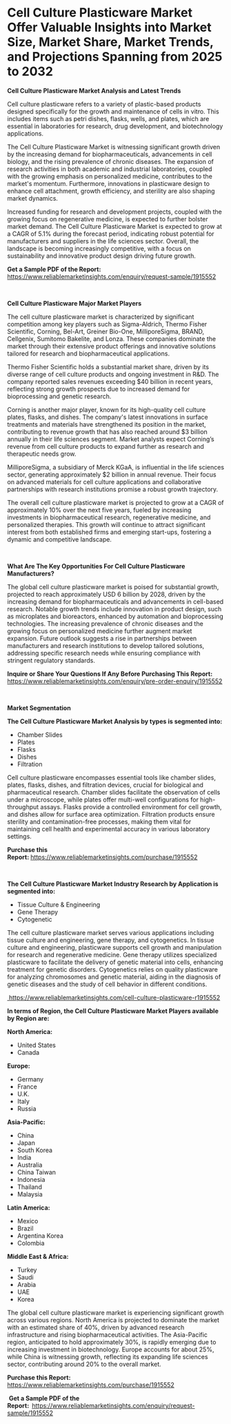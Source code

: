 <p><h1>Cell Culture Plasticware Market Offer Valuable Insights into Market Size, Market Share, Market Trends, and Projections Spanning from 2025 to 2032</h1></p><p><strong>Cell Culture Plasticware Market Analysis and Latest Trends</strong></p>
<p><p>Cell culture plasticware refers to a variety of plastic-based products designed specifically for the growth and maintenance of cells in vitro. This includes items such as petri dishes, flasks, wells, and plates, which are essential in laboratories for research, drug development, and biotechnology applications. </p><p>The Cell Culture Plasticware Market is witnessing significant growth driven by the increasing demand for biopharmaceuticals, advancements in cell biology, and the rising prevalence of chronic diseases. The expansion of research activities in both academic and industrial laboratories, coupled with the growing emphasis on personalized medicine, contributes to the market's momentum. Furthermore, innovations in plasticware design to enhance cell attachment, growth efficiency, and sterility are also shaping market dynamics. </p><p>Increased funding for research and development projects, coupled with the growing focus on regenerative medicine, is expected to further bolster market demand. The Cell Culture Plasticware Market is expected to grow at a CAGR of 5.1% during the forecast period, indicating robust potential for manufacturers and suppliers in the life sciences sector. Overall, the landscape is becoming increasingly competitive, with a focus on sustainability and innovative product design driving future growth.</p></p>
<p><strong>Get a Sample PDF of the Report:&nbsp;</strong> <a href="https://www.reliablemarketinsights.com/enquiry/request-sample/1915552?utm_campaign=3070&utm_medium=2&utm_source=Github&utm_content=ia&utm_term=16042025&utm_id=cell-culture-plasticware">https://www.reliablemarketinsights.com/enquiry/request-sample/1915552</a></p>
<p>&nbsp;</p>
<p><strong>Cell Culture Plasticware Major Market Players</strong></p>
<p><p>The cell culture plasticware market is characterized by significant competition among key players such as Sigma-Aldrich, Thermo Fisher Scientific, Corning, Bel-Art, Greiner Bio-One, MilliporeSigma, BRAND, Cellgenix, Sumitomo Bakelite, and Lonza. These companies dominate the market through their extensive product offerings and innovative solutions tailored for research and biopharmaceutical applications.</p><p>Thermo Fisher Scientific holds a substantial market share, driven by its diverse range of cell culture products and ongoing investment in R&D. The company reported sales revenues exceeding $40 billion in recent years, reflecting strong growth prospects due to increased demand for bioprocessing and genetic research.</p><p>Corning is another major player, known for its high-quality cell culture plates, flasks, and dishes. The company's latest innovations in surface treatments and materials have strengthened its position in the market, contributing to revenue growth that has also reached around $3 billion annually in their life sciences segment. Market analysts expect Corning’s revenue from cell culture products to expand further as research and therapeutic needs grow.</p><p>MilliporeSigma, a subsidiary of Merck KGaA, is influential in the life sciences sector, generating approximately $2 billion in annual revenue. Their focus on advanced materials for cell culture applications and collaborative partnerships with research institutions promise a robust growth trajectory.</p><p>The overall cell culture plasticware market is projected to grow at a CAGR of approximately 10% over the next five years, fueled by increasing investments in biopharmaceutical research, regenerative medicine, and personalized therapies. This growth will continue to attract significant interest from both established firms and emerging start-ups, fostering a dynamic and competitive landscape.</p></p>
<p>&nbsp;</p>
<p><strong>What Are The Key Opportunities For Cell Culture Plasticware Manufacturers?</strong></p>
<p><p>The global cell culture plasticware market is poised for substantial growth, projected to reach approximately USD 6 billion by 2028, driven by the increasing demand for biopharmaceuticals and advancements in cell-based research. Notable growth trends include innovation in product design, such as microplates and bioreactors, enhanced by automation and bioprocessing technologies. The increasing prevalence of chronic diseases and the growing focus on personalized medicine further augment market expansion. Future outlook suggests a rise in partnerships between manufacturers and research institutions to develop tailored solutions, addressing specific research needs while ensuring compliance with stringent regulatory standards.</p></p>
<p><strong>Inquire or Share Your Questions If Any Before Purchasing This Report:</strong> <a href="https://www.reliablemarketinsights.com/enquiry/pre-order-enquiry/1915552?utm_campaign=3070&utm_medium=2&utm_source=Github&utm_content=ia&utm_term=16042025&utm_id=cell-culture-plasticware">https://www.reliablemarketinsights.com/enquiry/pre-order-enquiry/1915552</a></p>
<p>&nbsp;</p>
<p><strong>Market Segmentation</strong></p>
<p><strong>The Cell Culture Plasticware Market Analysis by types is segmented into:</strong></p>
<p><ul><li>Chamber Slides</li><li>Plates</li><li>Flasks</li><li>Dishes</li><li>Filtration</li></ul></p>
<p><p>Cell culture plasticware encompasses essential tools like chamber slides, plates, flasks, dishes, and filtration devices, crucial for biological and pharmaceutical research. Chamber slides facilitate the observation of cells under a microscope, while plates offer multi-well configurations for high-throughput assays. Flasks provide a controlled environment for cell growth, and dishes allow for surface area optimization. Filtration products ensure sterility and contamination-free processes, making them vital for maintaining cell health and experimental accuracy in various laboratory settings.</p></p>
<p><strong>Purchase this Report:&nbsp;</strong><a href="https://www.reliablemarketinsights.com/purchase/1915552?utm_campaign=3070&utm_medium=2&utm_source=Github&utm_content=ia&utm_term=16042025&utm_id=cell-culture-plasticware">https://www.reliablemarketinsights.com/purchase/1915552</a></p>
<p>&nbsp;</p>
<p><strong>The Cell Culture Plasticware Market Industry Research by Application is segmented into:</strong></p>
<p><ul><li>Tissue Culture & Engineering</li><li>Gene Therapy</li><li>Cytogenetic</li></ul></p>
<p><p>The cell culture plasticware market serves various applications including tissue culture and engineering, gene therapy, and cytogenetics. In tissue culture and engineering, plasticware supports cell growth and manipulation for research and regenerative medicine. Gene therapy utilizes specialized plasticware to facilitate the delivery of genetic material into cells, enhancing treatment for genetic disorders. Cytogenetics relies on quality plasticware for analyzing chromosomes and genetic material, aiding in the diagnosis of genetic diseases and the study of cell behavior in different conditions.</p></p>
<p><a href="https://www.reliablemarketinsights.com/cell-culture-plasticware-r1915552?utm_campaign=3070&utm_medium=2&utm_source=Github&utm_content=ia&utm_term=16042025&utm_id=cell-culture-plasticware">&nbsp;https://www.reliablemarketinsights.com/cell-culture-plasticware-r1915552</a></p>
<p><strong>In terms of Region, the Cell Culture Plasticware Market Players available by Region are:</strong></p>
<p>
    <p> <strong> North America: </strong>
        <ul>
            <li>United States</li>
            <li>Canada</li>
        </ul>
        </p> 
    <p> <strong> Europe: </strong>
        <ul>
            <li>Germany</li>
            <li>France</li>
            <li>U.K.</li>
            <li>Italy</li>
            <li>Russia</li>
        </ul>
        </p> 
    <p> <strong> Asia-Pacific: </strong>
        <ul>
            <li>China</li>
            <li>Japan</li>
            <li>South Korea</li>
            <li>India</li>
            <li>Australia</li>
            <li>China Taiwan</li>
            <li>Indonesia</li>
            <li>Thailand</li>
            <li>Malaysia</li>
        </ul>
        </p> 
    <p> <strong> Latin America: </strong>
        <ul>
            <li>Mexico</li>
            <li>Brazil</li>
            <li>Argentina Korea</li>
            <li>Colombia</li>
        </ul>
        </p> 
    <p> <strong> Middle East & Africa: </strong>
        <ul>
            <li>Turkey</li>
            <li>Saudi</li>
            <li>Arabia</li>
            <li>UAE</li>
            <li>Korea</li>
        </ul>
    </p>
    </p>
<p><p>The global cell culture plasticware market is experiencing significant growth across various regions. North America is projected to dominate the market with an estimated share of 40%, driven by advanced research infrastructure and rising biopharmaceutical activities. The Asia-Pacific region, anticipated to hold approximately 30%, is rapidly emerging due to increasing investment in biotechnology. Europe accounts for about 25%, while China is witnessing growth, reflecting its expanding life sciences sector, contributing around 20% to the overall market.</p></p>
<p><strong>Purchase this Report: </strong><a href="https://www.reliablemarketinsights.com/purchase/1915552?utm_campaign=3070&utm_medium=2&utm_source=Github&utm_content=ia&utm_term=16042025&utm_id=cell-culture-plasticware">https://www.reliablemarketinsights.com/purchase/1915552</a></p>
<p>&nbsp;<strong>Get a Sample PDF of the Report:&nbsp;&nbsp;</strong><a href="https://www.reliablemarketinsights.com/enquiry/request-sample/1915552?utm_campaign=3070&utm_medium=2&utm_source=Github&utm_content=ia&utm_term=16042025&utm_id=cell-culture-plasticware">https://www.reliablemarketinsights.com/enquiry/request-sample/1915552</a></p>
<p><strong></strong></p>
<p><p></p><p></p><p></p></p>